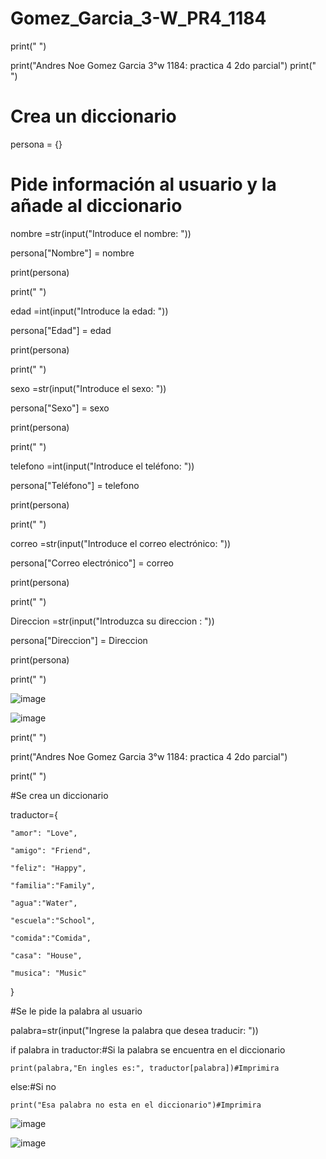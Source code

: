 # Gomez_Garcia_3-W_PR4_1184

print(" ")

print("Andres Noe Gomez Garcia 3°w 1184: practica 4 2do parcial")
print(" ")

# Crea un diccionario

persona = {}


# Pide información al usuario y la añade al diccionario

nombre =str(input("Introduce el nombre: "))

persona["Nombre"] = nombre

print(persona)

print(" ")

edad =int(input("Introduce la edad: "))

persona["Edad"] = edad

print(persona)

print(" ")

sexo =str(input("Introduce el sexo: "))

persona["Sexo"] = sexo

print(persona)

print(" ")

telefono =int(input("Introduce el teléfono: "))

persona["Teléfono"] = telefono

print(persona)

print(" ")

correo =str(input("Introduce el correo electrónico: "))

persona["Correo electrónico"] = correo

print(persona)

print(" ")

Direccion =str(input("Introduzca su direccion : "))

persona["Direccion"] = Direccion

print(persona)

print(" ")

![image](https://github.com/user-attachments/assets/4c4293b4-3639-49ad-820d-c61b0f765c1b)

![image](https://github.com/user-attachments/assets/b920639a-2035-4386-933a-94ef68249b4e)

print(" ")

print("Andres Noe Gomez Garcia 3°w 1184: practica 4 2do parcial")

print(" ")

#Se crea un diccionario 

traductor={

    "amor": "Love",
    
    "amigo": "Friend",
    
    "feliz": "Happy",
    
    "familia":"Family",
    
    "agua":"Water",
    
    "escuela":"School",
    
    "comida":"Comida",
    
    "casa": "House",
    
    "musica": "Music"
}

#Se le pide la palabra al usuario

palabra=str(input("Ingrese la palabra que desea traducir: "))

if palabra in traductor:#Si la palabra se encuentra en el diccionario 

    print(palabra,"En ingles es:", traductor[palabra])#Imprimira
    
else:#Si no

    print("Esa palabra no esta en el diccionario")#Imprimira

![image](https://github.com/user-attachments/assets/ac8cf12d-e0c6-4af0-853d-73003864e24c)

![image](https://github.com/user-attachments/assets/705106ad-64f0-477f-8d6f-74766d8d06ee)






